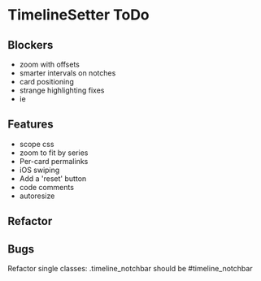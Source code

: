 # TimelineSetter ToDo


## Blockers

* zoom with offsets
* smarter intervals on notches
* card positioning
* strange highlighting fixes
* ie

## Features

* scope css
* zoom to fit by series
* Per-card permalinks
* iOS swiping
* Add a 'reset' button
* code comments
* autoresize


## Refactor



## Bugs

Refactor single classes: .timeline\_notchbar should be #timeline_notchbar
